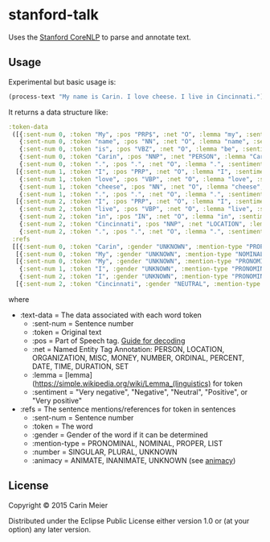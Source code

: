 # stanford-talk

Uses the [Stanford CoreNLP](http://nlp.stanford.edu/software/corenlp.shtml) to parse and annotate text.

## Usage

Experimental but basic usage is:

```clojure
(process-text "My name is Carin. I love cheese. I live in Cincinnati.")
```

It returns a data structure like:
```clojure
:token-data
 ([{:sent-num 0, :token "My", :pos "PRP$", :net "O", :lemma "my", :sentiment "Neutral"}
   {:sent-num 0, :token "name", :pos "NN", :net "O", :lemma "name", :sentiment "Neutral"}
   {:sent-num 0, :token "is", :pos "VBZ", :net "O", :lemma "be", :sentiment "Neutral"}
   {:sent-num 0, :token "Carin", :pos "NNP", :net "PERSON", :lemma "Carin", :sentiment "Neutral"}
   {:sent-num 0, :token ".", :pos ".", :net "O", :lemma ".", :sentiment "Neutral"}]
  [{:sent-num 1, :token "I", :pos "PRP", :net "O", :lemma "I", :sentiment "Neutral"}
   {:sent-num 1, :token "love", :pos "VBP", :net "O", :lemma "love", :sentiment "Very positive"}
   {:sent-num 1, :token "cheese", :pos "NN", :net "O", :lemma "cheese", :sentiment "Neutral"}
   {:sent-num 1, :token ".", :pos ".", :net "O", :lemma ".", :sentiment "Neutral"}]
  [{:sent-num 2, :token "I", :pos "PRP", :net "O", :lemma "I", :sentiment "Neutral"}
   {:sent-num 2, :token "live", :pos "VBP", :net "O", :lemma "live", :sentiment "Neutral"}
   {:sent-num 2, :token "in", :pos "IN", :net "O", :lemma "in", :sentiment "Neutral"}
   {:sent-num 2, :token "Cincinnati", :pos "NNP", :net "LOCATION", :lemma "Cincinnati", :sentiment "Neutral"}
   {:sent-num 2, :token ".", :pos ".", :net "O", :lemma ".", :sentiment "Neutral"}]),
 :refs
 [[{:sent-num 0, :token "Carin", :gender "UNKNOWN", :mention-type "PROPER", :number "SINGULAR", :animacy "ANIMATE"}]
  [{:sent-num 0, :token "My", :gender "UNKNOWN", :mention-type "NOMINAL", :number "SINGULAR", :animacy "INANIMATE"}]
  [{:sent-num 0, :token "My", :gender "UNKNOWN", :mention-type "PRONOMINAL", :number "SINGULAR", :animacy "ANIMATE"}
   {:sent-num 1, :token "I", :gender "UNKNOWN", :mention-type "PRONOMINAL", :number "SINGULAR", :animacy "ANIMATE"}
   {:sent-num 2, :token "I", :gender "UNKNOWN", :mention-type "PRONOMINAL", :number "SINGULAR", :animacy "ANIMATE"}]
  [{:sent-num 2, :token "Cincinnati", :gender "NEUTRAL", :mention-type "PROPER", :number "SINGULAR", :animacy "INANIMATE"}]]}
```

where

* :text-data = The data associated with each word token
  * :sent-num = Sentence number
  * :token = Original text
  * :pos = Part of Speech tag.  [Guide for decoding](https://www.ling.upenn.edu/courses/Fall_2003/ling001/penn_treebank_pos.html)
  * :net = Named Entity Tag Annotation: PERSON, LOCATION, ORGANIZATION, MISC, MONEY, NUMBER, ORDINAL, PERCENT, DATE, TIME, DURATION, SET
  * :lemma = [lemma](https://simple.wikipedia.org/wiki/Lemma_(linguistics) for token
  * :sentiment = "Very negative", "Negative", "Neutral", "Positive", or "Very positive"
* :refs = The sentence mentions/references for token in sentences
  * :sent-num = Sentence number
  * :token = The word
  * :gender = Gender of the word if it can be determined
  * :mention-type = PRONOMINAL, NOMINAL, PROPER, LIST
  * :number =  SINGULAR, PLURAL, UNKNOWN
  * :animacy =  ANIMATE, INANIMATE, UNKNOWN (see [animacy](https://en.wikipedia.org/wiki/Animacy))

## License

Copyright © 2015 Carin Meier

Distributed under the Eclipse Public License either version 1.0 or (at
your option) any later version.
